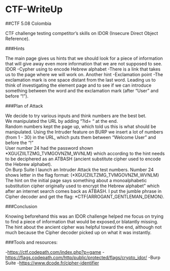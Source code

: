 # CTF-WriteUp

##CTF  5.08 Colombia 

CTF challenge testing competitor’s skills on IDOR (Insecure Direct Object Reference). 

###Hints

The main page gives us hints that we should look for a piece of information that will give away even more information that we are not supposed to see. 
IDOR
-Cypher using to encode Hebrew alphabet
-There is a link that takes us to the page where we will work on. Another hint
-Exclamation point 
-The exclamation mark is one space distant from the last word. Leading us to think of investigating the element page and  to see if we can introduce something between the word and the exclamation mark (after “User” and before “!”).  

###Plan of Attack

We decide to try various inputs and think numbers are the best bet.                             
We manipulated the URL by adding “?id= “ at the end.                                                
Random numbers kept the page up, which told us this is what should be manipulated. 
Using the Intruder feature on BURP we insert  a lot of numbers (from 1 - 30) in the URL, which puts them between  “Welcome User” and before the “!”                                               
User number 24 had the  password shown *XGU{ZIILTZMG_TVMGOVNZM_WVNLM} which according to the hint needs to be deciphered as an ATBASH (ancient substitute cipher used to encode the Hebrew alphabet).                                                                      
On Burp Suite I launch an Intruder Attack the test numbers. Number 24 shows letter in the flag format: (*XGU{ZIILTZMG_TVMGOVNZM_WVNLM} 
The hint on the initial page says something about a monoalphabetic substitution cipher originally used to encrypt the Hebrew alphabet” which after an internet search comes back as ATBASH. I put the jumble phrase in Cipher decoder and get the flag: *CTF{ARROGANT_GENTLEMAN_DEMON}.          

###Conclusion

Knowing beforehand this was an IDOR challenge helped me focus on trying to find  a piece of information that would be exposed,or blatantly missing. The hint about the ancient cipher was helpful toward the end, although not much because the Cipher decoder picked up on what it was instantly. 

###Tools and resources: 

-https://ctf.codepath.com/index.php?p=game
-https://flags.codepath.com/http/public/protected/flags/crypto_idor/
-Burp Suite
-https://www.dcode.fr/cipher-identifier




